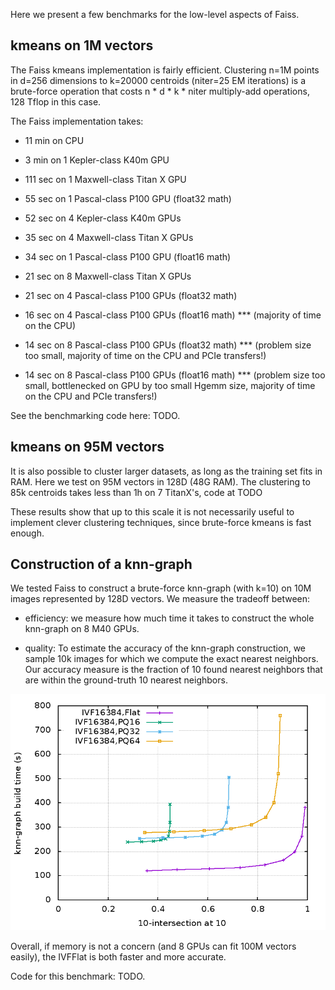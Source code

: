 Here we present a few benchmarks for the low-level aspects of Faiss.

## kmeans on 1M vectors 

The Faiss kmeans implementation is fairly efficient. Clustering n=1M points in d=256 dimensions to k=20000 centroids (niter=25 EM iterations) is a brute-force operation that costs n * d * k * niter multiply-add operations, 128 Tflop in this case. 

The Faiss implementation takes:

- 11 min on CPU

- 3 min on 1 Kepler-class K40m GPU

- 111 sec on 1 Maxwell-class Titan X GPU

- 55 sec on 1 Pascal-class P100 GPU (float32 math)

- 52 sec on 4 Kepler-class K40m GPUs

- 35 sec on 4 Maxwell-class Titan X GPUs

- 34 sec on 1 Pascal-class P100 GPU (float16 math)

- 21 sec on 8 Maxwell-class Titan X GPUs

- 21 sec on 4 Pascal-class P100 GPUs (float32 math)

- 16 sec on 4 Pascal-class P100 GPUs (float16 math) 
*** (majority of time on the CPU)

- 14 sec on 8 Pascal-class P100 GPUs (float32 math) 
*** (problem size too small, majority of time on the CPU and PCIe transfers!)

- 14 sec on 8 Pascal-class P100 GPUs (float16 math) 
*** (problem size too small, bottlenecked on GPU by too small Hgemm size, majority of time on the CPU and PCIe transfers!)

See the benchmarking code here: TODO.


## kmeans on 95M vectors 

It is also possible to cluster larger datasets, as long as the training set fits in RAM. Here we test on 95M vectors in 128D (48G RAM). The clustering to 85k centroids takes less than 1h on 7 TitanX's, code at TODO 

These results show that up to this scale it is not necessarily useful to implement clever clustering techniques, since brute-force kmeans is fast enough. 
 
## Construction of a knn-graph 

We tested Faiss to construct a brute-force knn-graph (with k=10) on 10M images represented by 128D vectors. We measure the tradeoff between:

- efficiency: we measure how much time it takes to construct the whole knn-graph on 8 M40 GPUs. 

- quality: To estimate the accuracy of the knn-graph construction, we sample 10k images for which we compute the exact nearest neighbors. Our accuracy measure is the fraction of 10 found nearest neighbors that are within the ground-truth 10 nearest neighbors.

![](img/bench_knngraph_for_dex.png)

Overall, if memory is not a concern (and 8 GPUs can fit 100M vectors easily), the IVFFlat is both faster and more accurate. 

Code for this benchmark: TODO.